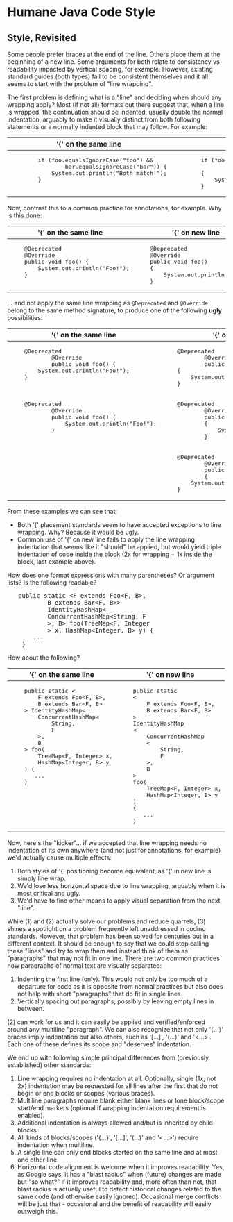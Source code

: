 # Humane Java Code Style

## Style, Revisited

Some people prefer braces at the end of the line. Others place them at the beginning of a new line.
Some arguments for both relate to consistency vs readability impacted by vertical spacing, for example. 
However, existing standard guides (both types) fail to be consistent themselves and it all seems to start
with the problem of "line wrapping".

The first problem is defining what is a "line" and deciding when should any wrapping apply?
Most (if not all) formats out there suggest that, when a line is wrapped, the continuation should be 
indented, usually double the normal indentation, arguably to make it visually distinct from both
following statements or a normally indented block that may follow. For example:

<table>
<thead><tr valign="top">
  <th>'{' on the same line</th>
  <th>'{' on new line</th>
</tr></thead><tbody><tr valign="top"><td>
<pre lang="java">
        if (foo.equalsIgnoreCase("foo") &&
                bar.equalsIgnoreCase("bar")) {
            System.out.println("Both match!");
        }
</pre>
</td><td>
<pre lang="java">
        if (foo.equalsIgnoreCase("foo") &&
                bar.equalsIgnoreCase("bar"))
        {
            System.out.println("Both match!");
        }
</pre>
</td></tr></tbody></table>

Now, contrast this to a common practice for annotations, for example. Why is this done:

<table>
<thead><tr valign="top">
  <th>'{' on the same line</th>
  <th>'{' on new line</th>
</tr></thead><tbody><tr valign="top"><td>
<pre lang="java">
    @Deprecated
    @Override
    public void foo() {
        System.out.println("Foo!");
    }
</pre>
</td><td>
<pre lang="java">
    @Deprecated
    @Override
    public void foo()
    {
        System.out.println("Foo!");
    }
</pre>
</td></tr></tbody></table>

... and not apply the same line wrapping as `@Deprecated` and `@Override` belong to the same method signature, to produce one of the following **ugly** possibilities:

<table>
<thead><tr valign="top">
  <th>'{' on the same line</th>
  <th>'{' on new line</th>
</tr></thead><tbody>
<tr valign="top"><td>
<pre lang="java">
    @Deprecated
            @Override
            public void foo() {
        System.out.println("Foo!");
    }
</pre>
</td><td>
  <pre lang="java">
    @Deprecated
            @Override
            public void foo()
    {
        System.out.println("Foo!");
    }
</pre>
</td></tr>
<tr valign="top"><td>
<pre lang="java">
    @Deprecated
            @Override
            public void foo() {
                System.out.println("Foo!");
            }
</pre>
</td><td>
  <pre lang="java">
    @Deprecated
            @Override
            public void foo()
            {
                System.out.println("Foo!");
            }
</pre>
</td></tr>
<tr valign="top"><td>
</td><td>
<pre lang="java">
    @Deprecated
            @Override
            public void foo()
            {
        System.out.println("Foo!");
    }
</pre>
</td></tr>
</tbody></table>


From these examples we can see that:

  - Both '{' placement standards seem to have accepted exceptions to line wrapping. Why? Because it would be ugly.
  - Common use of '{' on new line fails to apply the line wrapping indentation that seems like it "should" be applied, but would yield triple indentation of code inside the block (2x for wrapping + 1x inside the block, last example above).


How does one format expressions with many parentheses? Or argument lists? Is the following readable?
<pre lang="java">
   public static &lt;F extends Foo&lt;F, B&gt;,
           B extends Bar&lt;F, B&gt;&gt;
           IdentityHashMap&lt;
           ConcurrentHashMap&lt;String, F
           &gt;, B&gt; foo(TreeMap&lt;F, Integer
           &gt; x, HashMap&lt;Integer, B&gt; y) {
       ...
    }
</pre>

How about the following?

<table>
<thead><tr valign="top">
  <th>'{' on the same line</th>
  <th>'{' on new line</th>
</tr></thead><tbody>
<tr valign="top"><td>
<pre lang="java">
    public static &lt;
        F extends Foo&lt;F, B&gt;,
        B extends Bar&lt;F, B&gt;
    &gt; IdentityHashMap&lt;
        ConcurrentHashMap&lt;
            String, 
            F
        &gt;,
        B
    &gt; foo(
        TreeMap&lt;F, Integer&gt; x,
        HashMap&lt;Integer, B&gt; y
    ) {
       ...
    }
</pre>
</td><td>
<pre lang="java">
    public static
    &lt;
        F extends Foo&lt;F, B&gt;,
        B extends Bar&lt;F, B&gt;
    &gt;
    IdentityHashMap
    &lt;
        ConcurrentHashMap
        &lt;
            String, 
            F
        &gt;,
        B
    &gt;
    foo(
        TreeMap&lt;F, Integer&gt; x,
        HashMap&lt;Integer, B&gt; y
    )
    {
       ...
    }
</pre>
</td></tr>
</tbody></table>

Now, here's the "kicker"... if we accepted that line wrapping needs no indentation of its own anywhere 
(and not just for annotations, for example) we'd actually cause multiple effects:

  1. Both styles of '{' positioning become equivalent, as '{' in new line is simply line wrap.
  2. We'd lose less horizontal space due to line wrapping, arguably when it is most critical and ugly.
  3. We'd have to find other means to apply visual separation from the next "line".
  
While (1) and (2) actually solve our problems and reduce quarrels, (3) shines a spotlight on a problem
frequently left unaddressed in coding standards. However, that problem has been solved for centuries 
but in a different context. It should be enough to say that we could stop calling these "lines" and try
to wrap them and instead think of them as "paragraphs" that may not fit in one line. There are two
common practices how paragraphs of normal text are visually separated:

  1. Indenting the first line (only). This would not only be too much of a departure for code as it is opposite from normal practices but also does not help with short "paragraphs" that do fit in single lines.
  2. Vertically spacing out paragraphs, possibly by leaving empty lines in between.
  
(2) can work for us and it can easily be applied and verified/enforced around any multiline "paragraph". We can also recognize that not only '{...}' braces imply indentation but also others, such as '[...]', '(...)' and '<...>'.
Each one of these defines its scope and "deserves" indentation.

We end up with following simple principal differences from (previously established) other standards:

  1. Line wrapping requires no indentation at all. Optionally, single (1x, not 2x) indentation may be requested for all lines after the first that do not begin or end blocks or scopes (various braces).
  2. Multiline paragraphs require blank either blank lines or lone block/scope start/end markers (optional if wrapping indentation requirement is enabled).
  3. Additional indentation is always allowed and/but is inherited by child blocks.
  4. All kinds of blocks/scopes ('{...}', '[...]', '(...)' and '<...>') require indentation when multiline.
  5. A single line can only end blocks started on the same line and at most one other line.
  6. Horizontal code alignment is welcome when it improves readability. Yes, as Google says, it has a "blast radius" when (future) changes are made but "so what?" if it improves readability and, more often than not, that blast radius is actually useful to detect historical changes related to the same code (and otherwise easily ignored). Occasional merge conflicts will be just that - occasional and the benefit of readability will easily outweigh this.
  
